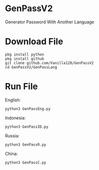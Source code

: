 # GenPassV2
Generator Password With Another Language
# Download File
```
pkg install python
pkg install github
git clone github.com/Vanilla128/GenPassV2
cd GenPassV2/GenPassLang
```
# Run File
English:
```
python3 GenPassEng.py
```
Indonesia:
```
python3 GenPassID.py
```
Russia:
```
python3 GenPassR.py
```
China:
```
python3 GenPassC.py
```
